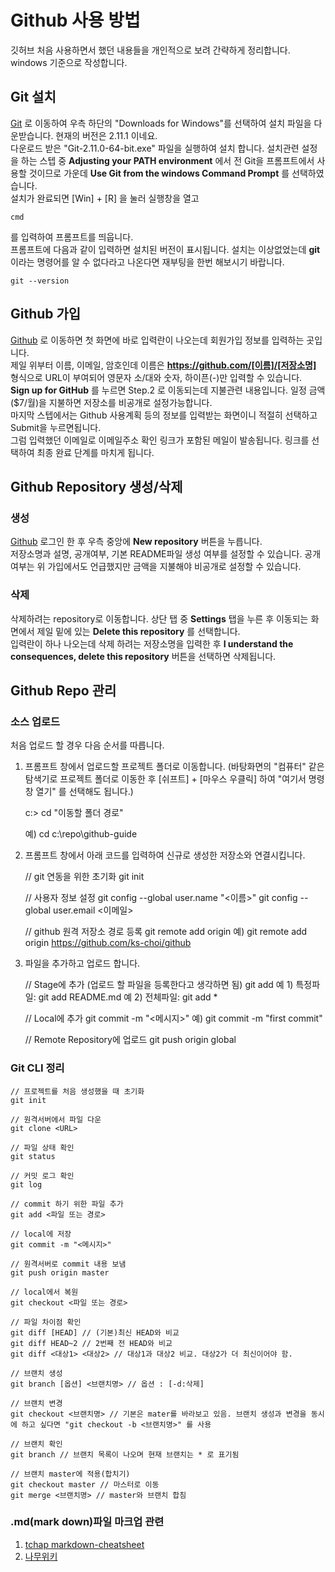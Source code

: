 # Github 사용 방법

깃허브 처음 사용하면서 했던 내용들을 개인적으로 보려 간략하게 정리합니다.  
windows 기준으로 작성합니다.

## Git 설치

[Git](https://git-scm.com/) 로 이동하여 우측 하단의 "Downloads for Windows"를 선택하여 설치 파일을 다운받습니다. 현재의 버전은 2.11.1 이네요.  
다운로드 받은 "Git-2.11.0-64-bit.exe" 파일을 실행하여 설치 합니다. 설치관련 설정을 하는 스텝 중 **Adjusting your PATH environment** 에서 전 Git을 프롬프트에서 사용할 것이므로 가운데 **Use Git from the windows Command Prompt** 를 선택하였습니다.  
설치가 완료되면 [Win] + [R] 을 눌러 실행창을 열고

    cmd

를 입력하여 프롬프트를 띄웁니다.  
프롬프트에 다음과 같이 입력하면 설치된 버전이 표시됩니다. 설치는 이상없었는데 **git** 이라는 명령어를 알 수 없다라고 나온다면 재부팅을 한번 해보시기 바랍니다.

    git --version

## Github 가입

[Github](https://github.com/) 로 이동하면 첫 화면에 바로 입력란이 나오는데 회원가입 정보를 입력하는 곳입니다.  
제일 위부터 이름, 이메일, 암호인데 이름은 **https://github.com/[이름]/[저장소명]** 형식으로 URL이 부여되어 영문자 소/대와 숫자, 하이픈(-)만 입력할 수 있습니다.  
**Sign up for GitHub** 를 누르면 Step.2 로 이동되는데 지불관련 내용입니다. 일정 금액($7/월)을 지불하면 저장소를 비공개로 설정가능합니다.  
마지막 스텝에서는 Github 사용계획 등의 정보를 입력받는 화면이니 적절히 선택하고 Submit을 누르면됩니다.  
그럼 입력했던 이메일로 이메일주소 확인 링크가 포함된 메일이 발송됩니다. 링크를 선택하여 최종 완료 단계를 마치게 됩니다.

## Github Repository 생성/삭제

### 생성

[Github](https://github.com/) 로그인 한 후 우측 중앙에 **New repository** 버튼을 누릅니다.  
저장소명과 설명, 공개여부, 기본 README파일 생성 여부를 설정할 수 있습니다. 공개여부는 위 가입에서도 언급했지만 금액을 지불해야 비공개로 설정할 수 있습니다.

### 삭제

삭제하려는 repository로 이동합니다. 상단 탭 중 **Settings** 탭을 누른 후 이동되는 화면에서 제일 밑에 있는 **Delete this repository** 를 선택합니다.  
입력란이 하나 나오는데 삭제 하려는 저장소명을 입력한 후 **I understand the consequences, delete this repository** 버튼을 선택하면 삭제됩니다.

## Github Repo 관리

### 소스 업로드

처음 업로드 할 경우 다음 순서를 따릅니다.

 1. 프롬프트 창에서 업로드할 프로젝트 폴더로 이동합니다. (바탕화면의 "컴퓨터" 같은 탐색기로 프로젝트 폴더로 이동한 후 [쉬프트] + [마우스 우클릭] 하여 "여기서 명령 창 열기" 를 선택해도 됩니다.)

    c:\> cd "이동할 폴더 경로"

    예)
    cd c:\repo\github-guide

 2. 프롬프트 창에서 아래 코드를 입력하여 신규로 생성한 저장소와 연결시킵니다.

    // git 연동을 위한 초기화
    git init

    // 사용자 정보 설정
    git config --global user.name "<이름>"
    git config --global user.email <이메일>

    // github 원격 저장소 경로 등록
    git remote add origin <URL>
    예)
    git remote add origin https://github.com/ks-choi/github

 3. 파일을 추가하고 업로드 합니다.

    // Stage에 추가 (업로드 할 파일을 등록한다고 생각하면 됨)
    git add <filename>
    예 1) 특정파일: git add README.md
    예 2) 전체파일: git add *

    // Local에 추가
    git commit -m "<메시지>"
    예) git commit -m "first commit"

    // Remote Repository에 업로드
    git push origin global

### Git CLI 정리

    // 프로젝트를 처음 생성했을 때 초기화
    git init

    // 원격서버에서 파일 다운
    git clone <URL>

    // 파일 상태 확인
    git status

    // 커밋 로그 확인
    git log

    // commit 하기 위한 파일 추가
    git add <파일 또는 경로>

    // local에 저장
    git commit -m "<메시지>"

    // 원격서버로 commit 내용 보냄
    git push origin master

    // local에서 복원
    git checkout <파일 또는 경로>

    // 파일 차이점 확인
    git diff [HEAD] // (기본)최신 HEAD와 비교
    git diff HEAD~2 // 2번째 전 HEAD와 비교
    git diff <대상1> <대상2> // 대상1과 대상2 비교. 대상2가 더 최신이어야 함.

    // 브랜치 생성
    git branch [옵션] <브랜치명> // 옵션 : [-d:삭제]

    // 브랜치 변경
    git checkout <브랜치명> // 기본은 mater를 바라보고 있음. 브랜치 생성과 변경을 동시에 하고 싶다면 "git checkout -b <브랜치명>" 를 사용

    // 브랜치 확인
    git branch // 브랜치 목록이 나오며 현재 브랜치는 * 로 표기됨

    // 브랜치 master에 적용(합치기)
    git checkout master // 마스터로 이동
    git merge <브랜치명> // master와 브랜치 합침

### .md(mark down)파일 마크업 관련

 1. [tchap markdown-cheatsheet](https://github.com/tchapi/markdown-cheatsheet/blob/master/README.md)
 2. [나무위키](https://namu.wiki/w/%EB%A7%88%ED%81%AC%EB%8B%A4%EC%9A%B4)
